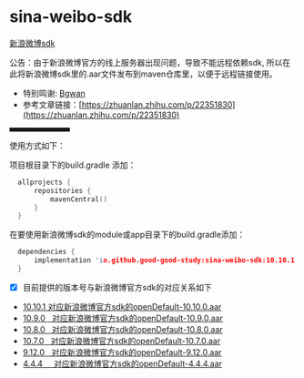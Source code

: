 # sina-weibo-sdk
[新浪微博sdk](https://github.com/sinaweibosdk/weibo_android_sdk)

公告：由于新浪微博官方的线上服务器出现问题，导致不能远程依赖sdk,
所以在此将新浪微博sdk里的.aar文件发布到maven仓库里，以便于远程链接使用。

- 特别鸣谢: [Bgwan](https://zhuanlan.zhihu.com/p/22351830)
- 参考文章链接：[https://zhuanlan.zhihu.com/p/22351830](https://zhuanlan.zhihu.com/p/22351830)
<hr style=" border:solid; width:100px; height:1px;" color=#000000 size=1">

使用方式如下：

项目根目录下的build.gradle 添加：

```c
  allprojects {
      repositories {
          mavenCentral()
      }
  }
```

在要使用新浪微博sdk的module或app目录下的build.gradle添加：

```c
  dependencies {
      implementation 'io.github.good-good-study:sina-weibo-sdk:10.10.1'
  }
  ```

- [x] 目前提供的版本号与新浪微博官方sdk的对应关系如下

* [10.10.1 对应新浪微博官方sdk的openDefault-10.10.0.aar](https://github.com/sinaweibosdk/weibo_android_sdk) 
* [10.9.0&nbsp;&nbsp;&nbsp;对应新浪微博官方sdk的openDefault-10.9.0.aar](https://github.com/sinaweibosdk/weibo_android_sdk) 
* [10.8.0&nbsp;&nbsp;&nbsp;对应新浪微博官方sdk的openDefault-10.8.0.aar](https://github.com/sinaweibosdk/weibo_android_sdk) 
* [10.7.0&nbsp;&nbsp;&nbsp;对应新浪微博官方sdk的openDefault-10.7.0.aar](https://github.com/sinaweibosdk/weibo_android_sdk) 
* [9.12.0&nbsp;&nbsp;&nbsp;对应新浪微博官方sdk的openDefault-9.12.0.aar](https://github.com/sinaweibosdk/weibo_android_sdk) 
* [4.4.4&nbsp;&nbsp;&nbsp;&nbsp;&nbsp;对应新浪微博官方sdk的openDefault-4.4.4.aar](https://github.com/sinaweibosdk/weibo_android_sdk)
